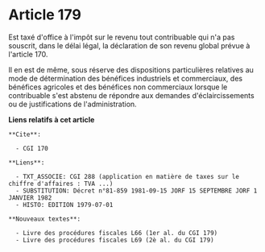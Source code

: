 # Article 179

Est taxé d'office à l'impôt sur le revenu tout contribuable qui n'a pas souscrit, dans le délai légal, la déclaration de son
revenu global prévue à l'article 170.

Il en est de même, sous réserve des dispositions particulières relatives au mode de détermination des bénéfices industriels
et commerciaux, des bénéfices agricoles et des bénéfices non commerciaux lorsque le contribuable s'est abstenu de répondre
aux demandes d'éclaircissements ou de justifications de l'administration.

**Liens relatifs à cet article**

	**Cite**:

	  - CGI 170

	**Liens**:

	  - TXT_ASSOCIE: CGI 288 (application en matière de taxes sur le chiffre d'affaires : TVA ...)
	  - SUBSTITUTION: Décret n°81-859 1981-09-15 JORF 15 SEPTEMBRE JORF 1 JANVIER 1982
	  - HISTO: EDITION 1979-07-01

	**Nouveaux textes**:

	  - Livre des procédures fiscales L66 (1er al. du CGI 179)
	  - Livre des procédures fiscales L69 (2è al. du CGI 179)
